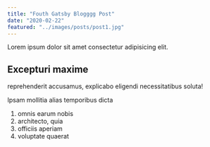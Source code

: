 ```yaml
---
title: "Fouth Gatsby Blogggg Post"
date: "2020-02-22"
featured: "../images/posts/post1.jpg"
---
```


Lorem ipsum dolor sit amet consectetur adipisicing elit.

## Excepturi maxime

reprehenderit accusamus, explicabo eligendi necessitatibus soluta!

Ipsam mollitia alias temporibus dicta

1. omnis earum nobis
2. architecto, quia
3. officiis aperiam
4. voluptate quaerat